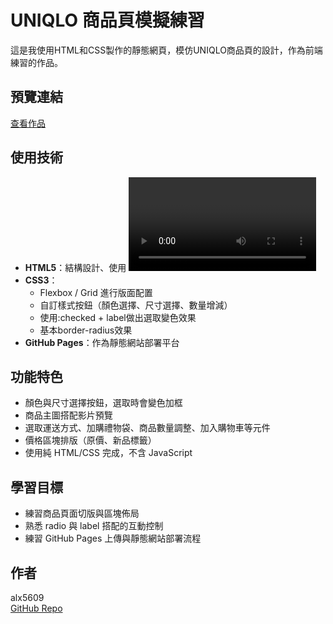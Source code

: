 # UNIQLO 商品頁模擬練習

這是我使用HTML和CSS製作的靜態網頁，模仿UNIQLO商品頁的設計，作為前端練習的作品。

## 預覽連結

[查看作品](https://alx5609.github.io/HTML-CSS-Practice/)

## 使用技術

- **HTML5**：結構設計、使用 <video>、表單元素（radio、select、button）等基本標籤
- **CSS3**：
  - Flexbox / Grid 進行版面配置
  - 自訂樣式按鈕（顏色選擇、尺寸選擇、數量增減）
  - 使用:checked + label做出選取變色效果
  - 基本border-radius效果
- **GitHub Pages**：作為靜態網站部署平台

## 功能特色

- 顏色與尺寸選擇按鈕，選取時會變色加框
- 商品主圖搭配影片預覽
- 選取運送方式、加購禮物袋、商品數量調整、加入購物車等元件
- 價格區塊排版（原價、新品標籤）
- 使用純 HTML/CSS 完成，不含 JavaScript

## 學習目標

- 練習商品頁面切版與區塊佈局
- 熟悉 radio 與 label 搭配的互動控制
- 練習 GitHub Pages 上傳與靜態網站部署流程

## 作者

alx5609  
[GitHub Repo](https://github.com/alx5609/HTML-CSS-Practice)
